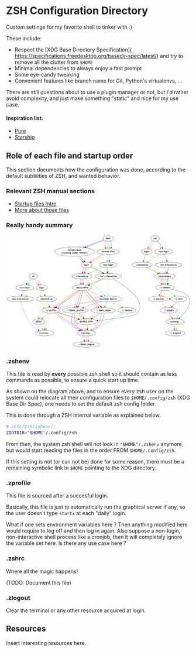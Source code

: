 # ZSH Configuration Directory

Custom settings for my favorite shell to tinker with :)

These include:

- Respect the [XDG Base Directory Specification](\
https://specifications.freedesktop.org/basedir-spec/latest/) and
try to remove all the clutter from `$HOME`
- Minimal dependencies to always enjoy a fast prompt
- Some eye-candy tweaking
- Convenient features like branch name for Git, Python's virtualenvs, ...

There are still questions about to use a plugin manager or not, but I'd rather
avoid complexity, and just make something "static" and nice for my use case.


#### Inspiration list:

- [Pure](https://github.com/sindresorhus/pure)
- [Starship](https://starship.rs/)


## Role of each file and startup order

This section documents how the configuration was done,
according to the default subtilities of ZSH, and wanted behavior.

### Relevant ZSH manual sections

- [Startup files Intro](https://zsh.sourceforge.io/Intro/intro_3.html)
- [More about those files](https://zsh.sourceforge.io/Intro/intro_3.html)

### Really handy summary

![Startup](./assets/shell-startup.png)

### .zshenv

This file is read by **every** possible zsh shell so it should contain
as less commands as possible, to ensure a quick start up time.

As shown on the diagram above, and to ensure every zsh user on the system could
relocate all their configuration files to `$HOME/.config/zsh`
(XDG Base Dir Spec), one needs to set the default zsh config folder.

This is done through a ZSH internal variable as explained below.

```sh
# /etc/zsh/zshenv/:
ZDOTDIR="$HOME"/.config/zsh
```

From then, the system zsh shell will not look in `"$HOME"/.zshenv` anymore,
but would start reading the files in the order FROM `$HOME/.config/zsh`.

If this setting is not (or can not be) done for some reason, there must be
a remaining symbolic link in `$HOME` pointing to the XDG directory.

### .zprofile

This file is sourced after a succesful login.

Basically, this file is just to automatically run the graphical server if any,
so the user doesn't type `startx` at each "daily" login.

What if one sets environment variables here ?
Then anything modified here would require to log off and then log in again.
Also suppose a non-login, non-interactive shell process like a cronjob, then
it will completely ignore the variable set here. Is there any use case here ?

### .zshrc

Where all the magic happens!

(TODO: Document this file)

### .zlogout

Clear the terminal or any other resource acquired at login.

## Resources

Insert interesting resources here.
